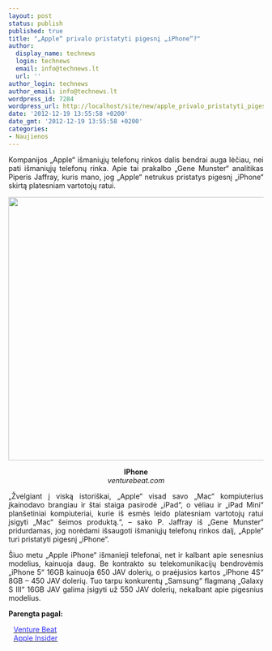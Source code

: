 ```yaml
---
layout: post
status: publish
published: true
title: "„Apple“ privalo pristatyti pigesnį „iPhone“?"
author:
  display_name: technews
  login: technews
  email: info@technews.lt
  url: ''
author_login: technews
author_email: info@technews.lt
wordpress_id: 7284
wordpress_url: http://localhost/site/new/apple_privalo_pristatyti_pigesni_iphone/
date: '2012-12-19 13:55:58 +0200'
date_gmt: '2012-12-19 13:55:58 +0200'
categories:
- Naujienos
---
```

<p style="text-align:justify">Kompanijos „Apple“ išmaniųjų telefonų rinkos dalis bendrai auga lėčiau, nei pati išmaniųjų telefonų rinka. Apie tai prakalbo „Gene Munster“ analitikas Piperis Jaffray, kuris mano, jog „Apple“ netrukus pristatys pigesnį „iPhone“ skirtą platesniam vartotojų ratui.</p>
<p style="text-align:center"> <a target="blank" href="http://www.technologijos.lt/upload/image/n/technologijos/gsm/S-30159/iphone-5.jpg"><img alt="" src="http://www.technologijos.lt/upload/image/n/technologijos/gsm/S-30159/1-iphone-5.jpg" style="width: 520px;" /></a></p>
<div style="text-align:center"> <strong>IPhone</strong><br/><em>venturebeat.com</em></div>
<div style="text-align:justify">
<p>„Žvelgiant į viską istoriškai, „Apple“ visad savo „Mac“ kompiuterius įkainodavo brangiau ir štai staiga pasirodė „iPad“, o vėliau ir „iPad Mini“ planšetiniai kompiuteriai, kurie iš esmės leido platesniam vartotojų ratui įsigyti „Mac“ šeimos produktą.“, – sako P. Jaffray iš „Gene Munster“ pridurdamas, jog norėdami išsaugoti išmaniųjų telefonų rinkos dalį, „Apple“ turi pristatyti pigesnį „iPhone“.</p>
<p>Šiuo metu „Apple iPhone“ išmanieji telefonai, net ir kalbant apie senesnius modelius, kainuoja daug. Be kontrakto su telekomunikacijų bendrovėmis „iPhone 5“ 16GB kainuoja 650 JAV dolerių, o praėjusios kartos „iPhone 4S“ 8GB &ndash; 450 JAV dolerių. Tuo tarpu konkurentų „Samsung“ flagmaną „Galaxy S III“ 16GB JAV galima įsigyti už 550 JAV dolerių, nekalbant apie pigesnius modelius.</p>
</div>
<p><strong>Parengta pagal:</strong></p>
<p style="margin:0px 0px 0px 10px"><a target="blank" href="http://venturebeat.com/2012/12/17/gene-munster-apple-will-release-a-cheap-iphone-for-the-masses/"><span style="color:#2E2EFE">Venture Beat</span></a></p>
<p style="margin:0px 0px 0px 10px"><a target="blank" href="http://appleinsider.com/articles/12/12/17/apple-predicted-to-build-cheaper-iphone-for-the-masses"><span style="color:#2E2EFE">Apple Insider</span></a></p>
